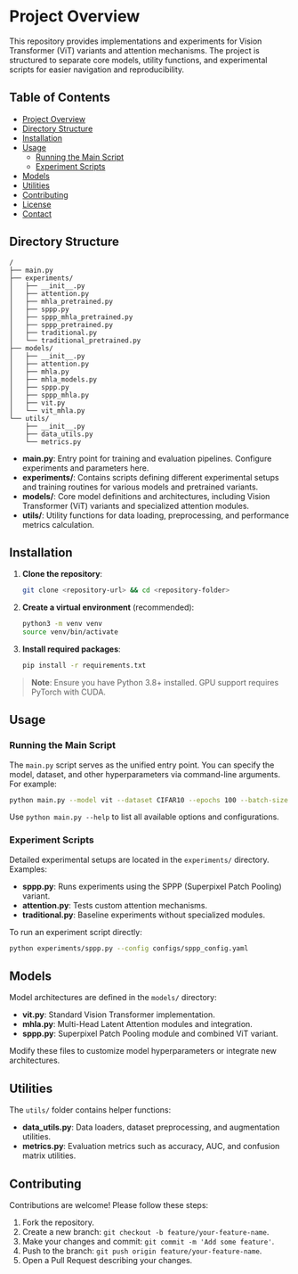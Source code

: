 # Project Overview

This repository provides implementations and experiments for Vision Transformer (ViT) variants and attention mechanisms. The project is structured to separate core models, utility functions, and experimental scripts for easier navigation and reproducibility.

## Table of Contents

- [Project Overview](#project-overview)
- [Directory Structure](#directory-structure)
- [Installation](#installation)
- [Usage](#usage)
  - [Running the Main Script](#running-the-main-script)
  - [Experiment Scripts](#experiment-scripts)
- [Models](#models)
- [Utilities](#utilities)
- [Contributing](#contributing)
- [License](#license)
- [Contact](#contact)

## Directory Structure

```
/
├── main.py
├── experiments/
│   ├── __init__.py
│   ├── attention.py
│   ├── mhla_pretrained.py
│   ├── sppp.py
│   ├── sppp_mhla_pretrained.py
│   ├── sppp_pretrained.py
│   ├── traditional.py
│   └── traditional_pretrained.py
├── models/
│   ├── __init__.py
│   ├── attention.py
│   ├── mhla.py
│   ├── mhla_models.py
│   ├── sppp.py
│   ├── sppp_mhla.py
│   ├── vit.py
│   └── vit_mhla.py
└── utils/
    ├── __init__.py
    ├── data_utils.py
    └── metrics.py
```

- **main.py**: Entry point for training and evaluation pipelines. Configure experiments and parameters here.
- **experiments/**: Contains scripts defining different experimental setups and training routines for various models and pretrained variants.
- **models/**: Core model definitions and architectures, including Vision Transformer (ViT) variants and specialized attention modules.
- **utils/**: Utility functions for data loading, preprocessing, and performance metrics calculation.

## Installation

1. **Clone the repository**:
   ```bash
   git clone <repository-url> && cd <repository-folder>
   ```
2. **Create a virtual environment** (recommended):
   ```bash
   python3 -m venv venv
   source venv/bin/activate
   ```
3. **Install required packages**:
   ```bash
   pip install -r requirements.txt
   ```

> **Note**: Ensure you have Python 3.8+ installed. GPU support requires PyTorch with CUDA.

## Usage

### Running the Main Script

The `main.py` script serves as the unified entry point. You can specify the model, dataset, and other hyperparameters via command-line arguments. For example:
```bash
python main.py --model vit --dataset CIFAR10 --epochs 100 --batch-size 64
```

Use `python main.py --help` to list all available options and configurations.

### Experiment Scripts

Detailed experimental setups are located in the `experiments/` directory. Examples:
- **sppp.py**: Runs experiments using the SPPP (Superpixel Patch Pooling) variant.
- **attention.py**: Tests custom attention mechanisms.
- **traditional.py**: Baseline experiments without specialized modules.

To run an experiment script directly:
```bash
python experiments/sppp.py --config configs/sppp_config.yaml
```

## Models

Model architectures are defined in the `models/` directory:
- **vit.py**: Standard Vision Transformer implementation.
- **mhla.py**: Multi-Head Latent Attention modules and integration.
- **sppp.py**: Superpixel Patch Pooling module and combined ViT variant.

Modify these files to customize model hyperparameters or integrate new architectures.

## Utilities

The `utils/` folder contains helper functions:
- **data_utils.py**: Data loaders, dataset preprocessing, and augmentation utilities.
- **metrics.py**: Evaluation metrics such as accuracy, AUC, and confusion matrix utilities.

## Contributing

Contributions are welcome! Please follow these steps:
1. Fork the repository.
2. Create a new branch: `git checkout -b feature/your-feature-name`.
3. Make your changes and commit: `git commit -m 'Add some feature'`.
4. Push to the branch: `git push origin feature/your-feature-name`.
5. Open a Pull Request describing your changes.

